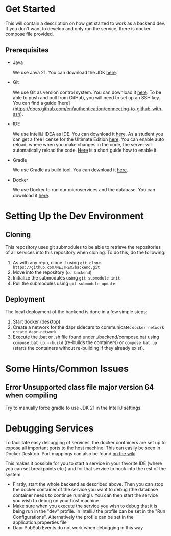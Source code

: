 # Get Started

This will contain a description on how get started to work as a backend dev.
If you don't want to develop and only run the service, there is docker compose file provided.

## Prerequisites

- Java
  
  We use Java 21. You can download the JDK [here](https://www.oracle.com/java/technologies/downloads/#java21).
  
- Git

  We use Git as version control system. You can download it [here](https://git-scm.com/downloads). To be able to push and pull from GitHub, you will need to set up an SSH key. You can find a guide [here]  (https://docs.github.com/en/authentication/connecting-to-github-with-ssh).
  
- IDE

  We use IntelliJ IDEA as IDE. You can download it [here](https://www.jetbrains.com/idea/download/). As a student you can get a free license for the Ultimate Edition [here](https://www.jetbrains.com/community/education/#students). You can enable auto reload, where when you make changes in the code, the server will automatically reload the code. [Here](https://dev.to/imanuel/auto-reload-springboot-in-intellij-idea-1l65) is a short guide how to enable it.
  
- Gradle

  We use Gradle as build tool. You can download it [here](https://gradle.org/install/).
  
- Docker

  We use Docker to run our microservices and the database. You can download it [here](https://www.docker.com/products/docker-desktop).

# Setting Up the Dev Environment
## Cloning

This repository uses git submodules to be able to retrieve the repositories of all services into this repository when cloning. To do this, do the following:

1. As with any repo, clone it using `git clone https://github.com/MEITREX/backend.git`
2. Move into the repository (`cd backend`)
3. Initialize the submodules using `git submodule init`
4. Pull the submodules using `git submodule update`

## Deployment

The local deployment of the backend is done in a few simple steps:
1. Start docker (desktop)
2. Create a network for the dapr sidecars to communicate: `docker network create dapr-network`
3. Execute the .bat or .sh file found under ./backend/compose.bat using `compose.bat up --build` (re-builds the containers) or `compose.bat up` (starts the containers without re-building if they already exist). 

# Some Hints/Common Issues
## Error Unsupported class file major version 64 when compiling
Try to manually force gradle to use JDK 21 in the IntelliJ settings.

# Debugging Services

To facilitate easy debugging of services, the docker containers are set up to expose all important ports to the host
machine. This can easily be seen in Docker Desktop. Port mappings can also be
found [on the wiki](https://meitrex.readthedocs.io/en/latest/dev-manuals/backend/Ports.html).

This makes it possible for you to start a service in your favorite IDE (where you can set breakpoints etc.) and for that service to hook into the rest of the system.

* Firstly, start the whole backend as described above. Then you can stop the docker container of the service you want to debug (the database container needs to continue running!). You can then start the service you wish to debug on your host machine
* Make sure when you execute the service you wish to debug that it is being run in the "dev" profile. In IntelliJ the profile can be set in the "Run Configurations". Alternatively the profile can be set in the application.properties file
* Dapr PubSub Events do not work when debugging in this way
